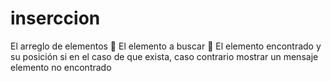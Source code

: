 # inserccion
El arreglo de elementos
 El elemento a buscar
 El elemento encontrado y su posición si en el caso de que exista, caso contrario mostrar
un mensaje elemento no encontrado
